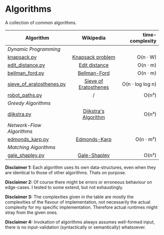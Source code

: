 # Algorithms

A collection of common algorithms.

| Algorithm | Wikipedia | time-complexity |
|--------------|:-----:|-----------:|
| *Dynamic Programming* |||
| [knapsack.py](https://github.com/YannickSpoerl/algorithms/blob/main/dynamic_programming/knapsack.py) | [Knapsack problem](https://en.wikipedia.org/wiki/Knapsack_problem) | O(n ⋅ W) |
| [edit_distance.py](https://github.com/YannickSpoerl/algorithms/blob/main/dynamic_programming/edit_distance.py) | [Edit distance](https://en.wikipedia.org/wiki/Edit_distance) | O(n ⋅ m) |
| [bellman_ford.py](https://github.com/YannickSpoerl/algorithms/blob/main/dynamic_programming/bellman_ford.py) | [Bellman-Ford](https://en.wikipedia.org/wiki/Bellman%E2%80%93Ford_algorithm) | O(n ⋅ m) |
| [sieve_of_eratosthenes.py](https://github.com/YannickSpoerl/algorithms/blob/main/dynamic_programming/sieve_of_eratosthenes.py) | [Sieve of Eratosthenes](https://en.wikipedia.org/wiki/Sieve_of_Eratosthenes) | O(n ⋅ log log n) |
| [robot_paths.py](hhttps://github.com/YannickSpoerl/algorithms/blob/main/dynamic_programming/robot_paths.py) | / | O(n²)
| *Greedy Algorithms* |||
| [dijkstra.py](https://github.com/YannickSpoerl/algorithms/blob/main/greedy/dijsktra.py) | [Dijkstra's Algorithm](https://en.wikipedia.org/wiki/Dijkstra%27s_algorithm) | O(n²) |
| *Network-Flow Algorithms* |||
| [edmonds_karp.py](https://github.com/YannickSpoerl/algorithms/blob/main/network_flow/edmonds_karp.py) | [Edmonds-Karp](https://en.wikipedia.org/wiki/Edmonds%E2%80%93Karp_algorithm) | O(n ⋅ m²) |
| *Matching Algorithms* |||
| [gale_shapley.py](https://github.com/YannickSpoerl/algorithms/blob/main/matching/gale_shapley.py) | [Gale-Shapley](https://en.wikipedia.org/wiki/Gale%E2%80%93Shapley_algorithm) | O(n²) |

**Disclaimer 1:** Each algorithm uses its own data-structures, even when they are identical to those of other
algorithms. Thats on purpose.

**Disclaimer 2:** Of course there might be errors or erroneous behaviour on edge-cases. I tested to some extend, but not
exhaustingly.

**Disclaimer 3:** The complexities given in the table are mostly the complexities of the flavour of implementation, not
necessarily the actual complexity for my specific implementation. Therefore actual runtimes might stray from the given
ones.

**Disclaimer 4:** Invokation of algorithms always assumes well-formed input, there is no input-validation (syntactically
or semantically) whatsoever.